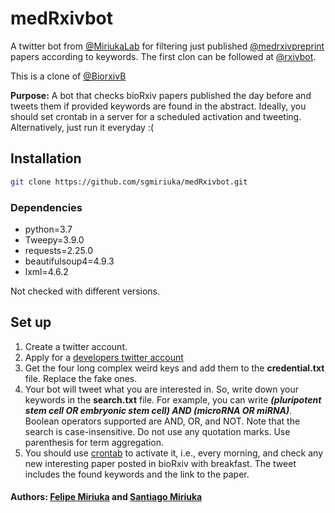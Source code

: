# **medRxivbot**

A twitter bot from [@MiriukaLab](https://twitter.com/MiriukaLab) for filtering just published  [@medrxivpreprint](https://twitter.com/medrxivpreprint) papers according to keywords. The first clon can be followed at [@rxivbot](https://twitter.com/rxivbot). 

This is a clone of [@BiorxivB](https://twitter.com/BiorxivB)

**Purpose:** A bot that checks bioRxiv papers published the day before and tweets them if provided keywords are found in the abstract. Ideally, you should set crontab in a server for a scheduled activation and tweeting. Alternatively, just run it everyday :(

## Installation


```bash
git clone https://github.com/sgmiriuka/medRxivbot.git
```

### Dependencies

* python=3.7
* Tweepy=3.9.0
* requests=2.25.0
* beautifulsoup4=4.9.3
* lxml=4.6.2

Not checked with different versions. 

## Set up

1. Create a twitter account. 
2. Apply for a [developers twitter account](https://developer.twitter.com/en)
3. Get the four long complex weird keys and add them to the **credential.txt** file. Replace the fake ones. 
4. Your bot will tweet what you are interested in. So, write down your keywords in the **search.txt** file. For example, you can write __*(pluripotent stem cell OR embryonic stem cell) AND (microRNA OR miRNA)*__. Boolean operators supported are AND, OR, and NOT. Note that the search is case-insensitive. Do not use any quotation marks. Use parenthesis for term aggregation. 
5. You should use [crontab](https://man7.org/linux/man-pages/man5/crontab.5.html) to activate it, i.e., every morning, and check any new interesting paper posted in bioRxiv with breakfast. The tweet includes the found keywords and the link to the paper. 



#### Authors: [Felipe Miriuka](https://github.com/Miriu/) and [Santiago Miriuka](https://github.com/sgmiriuka/) 